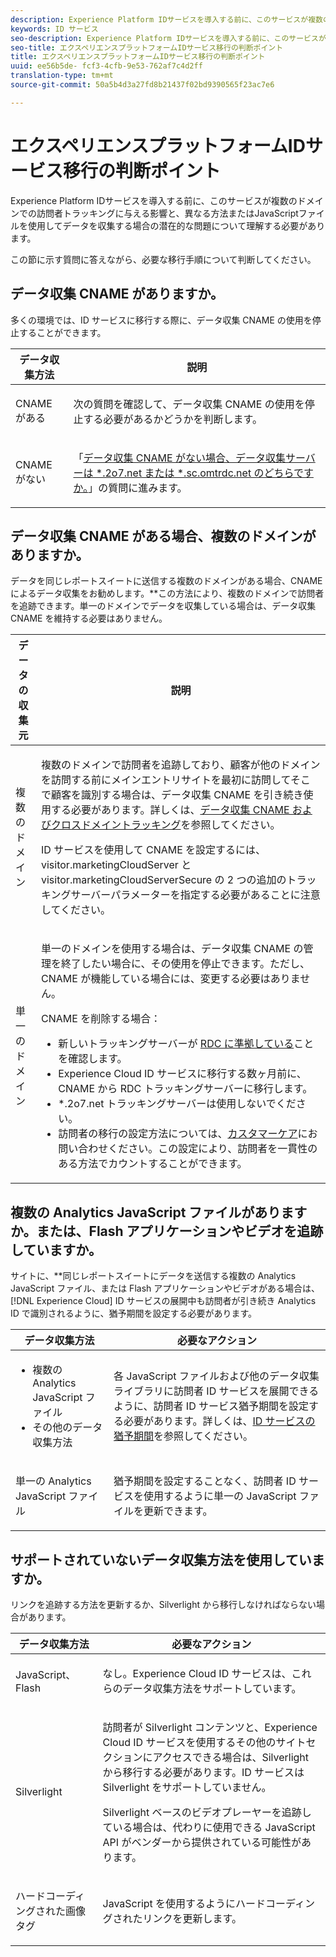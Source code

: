 ```yaml
---
description: Experience Platform IDサービスを導入する前に、このサービスが複数のドメインでの訪問者トラッキングに与える影響と、異なる方法またはJavaScriptファイルを使用してデータを収集する場合の潜在的な問題について理解する必要があります。
keywords: ID サービス
seo-description: Experience Platform IDサービスを導入する前に、このサービスが複数のドメインでの訪問者トラッキングに与える影響と、異なる方法またはJavaScriptファイルを使用してデータを収集する場合の潜在的な問題について理解する必要があります。
seo-title: エクスペリエンスプラットフォームIDサービス移行の判断ポイント
title: エクスペリエンスプラットフォームIDサービス移行の判断ポイント
uuid: ee56b5de- fcf3-4cfb-9e53-762af7c4d2ff
translation-type: tm+mt
source-git-commit: 50a5b4d3a27fd8b21437f02bd9390565f23ac7e6

---
```



# エクスペリエンスプラットフォームIDサービス移行の判断ポイント

Experience Platform IDサービスを導入する前に、このサービスが複数のドメインでの訪問者トラッキングに与える影響と、異なる方法またはJavaScriptファイルを使用してデータを収集する場合の潜在的な問題について理解する必要があります。

この節に示す質問に答えながら、必要な移行手順について判断してください。

## データ収集 CNAME がありますか。

多くの環境では、ID サービスに移行する際に、データ収集 CNAME の使用を停止することができます。

<table id="table_13F7C1E3D64D4F86B0149C9D3B54AADD"> 
 <thead> 
  <tr> 
   <th colname="col1" class="entry"> データ収集方法 </th> 
   <th colname="col2" class="entry"> 説明 </th> 
  </tr> 
 </thead>
 <tbody> 
  <tr> 
   <td colname="col1"> <p>CNAME がある </p> </td> 
   <td colname="col2"> <p>次の質問を確認して、データ収集 CNAME の使用を停止する必要があるかどうかを判断します。 </p> </td> 
  </tr> 
  <tr> 
   <td colname="col1"> <p>CNAME がない </p> </td> 
   <td colname="col2"> <p>「<a href="../../reference/analytics-reference/migration-decisions.md#section-34dabde7780e4a339f134c0ca7768961" format="dita" scope="local">データ収集 CNAME がない場合、データ収集サーバーは *.2o7.net または *.sc.omtrdc.net のどちらですか。</a>」の質問に進みます。 </p> </td> 
  </tr> 
 </tbody> 
</table>

## データ収集 CNAME がある場合、複数のドメインがありますか。

データを同じレポートスイートに送信する複数のドメインがある場合、CNAME によるデータ収集をお勧めします。**この方法により、複数のドメインで訪問者を追跡できます。単一のドメインでデータを収集している場合は、データ収集 CNAME を維持する必要はありません。

<table id="table_D132BCA243E54657AEC930559343FDD3"> 
 <thead> 
  <tr> 
   <th colname="col1" class="entry"> データの収集元 </th> 
   <th colname="col2" class="entry"> 説明 </th> 
  </tr> 
 </thead>
 <tbody> 
  <tr> 
   <td colname="col1"> <p>複数のドメイン </p> </td> 
   <td colname="col2"> <p>複数のドメインで訪問者を追跡しており、顧客が他のドメインを訪問する前にメインエントリサイトを最初に訪問してそこで顧客を識別する場合は、データ収集 CNAME を引き続き使用する必要があります。詳しくは、<a href="../../reference/analytics-reference/cname.md#concept-4df91f8a30ad4ec7a01eb943d579cc9d" format="dita" scope="local">データ収集 CNAME およびクロスドメイントラッキング</a>を参照してください。 </p> <p>ID サービスを使用して CNAME を設定するには、<span class="codeph">visitor.marketingCloudServer</span> と <span class="codeph">visitor.marketingCloudServerSecure</span> の 2 つの追加のトラッキングサーバーパラメーターを指定する必要があることに注意してください。 </p> </td> 
  </tr> 
  <tr> 
   <td colname="col1"> <p>単一のドメイン </p> </td> 
   <td colname="col2"> <p>単一のドメインを使用する場合は、データ収集 CNAME の管理を終了したい場合に、その使用を停止できます。ただし、CNAME が機能している場合には、変更する必要はありません。 </p> <p>CNAME を削除する場合： </p> 
    <ul id="ul_12CDECEFC7BB41A18895B507CAA42315"> 
     <li id="li_32E2CD3E58454E20A642BADE507AE86E">新しいトラッキングサーバーが <a href="https://marketing.adobe.com/resources/help/en_US/whitepapers/rdc/" format="https" scope="external">RDC に準拠している</a>ことを確認します。 </li> 
     <li id="li_865BB6DAA3594EBBAB688E73C8343762"><span class="keyword">Experience Cloud</span> ID サービスに移行する数ヶ月前に、CNAME から RDC トラッキングサーバーに移行します。 </li> 
     <li id="li_284A015177554C848C8648DC5BBAA365"> <i></i><span class="codeph">*.2o7.net</span> トラッキングサーバーは使用しないでください。 </li> 
     <li id="li_B1ABF03DC46C42059F61542CDE0FE5A1">訪問者の移行の設定方法については、<a href="https://helpx.adobe.com/marketing-cloud/contact-support.html" format="https" scope="external">カスタマーケア</a>にお問い合わせください。この設定により、訪問者を一貫性のある方法でカウントすることができます。 </li> 
    </ul> </td> 
  </tr> 
 </tbody> 
</table>

## 複数の Analytics JavaScript ファイルがありますか。または、Flash アプリケーションやビデオを追跡していますか。

サイトに、**同じレポートスイートにデータを送信する複数の Analytics JavaScript ファイル、または Flash アプリケーションやビデオがある場合は、[!DNL Experience Cloud] ID サービスの展開中も訪問者が引き続き Analytics ID で識別されるように、猶予期間を設定する必要があります。

<table id="table_8A4EA063AF4345B69BC98537E2E702BA"> 
 <thead> 
  <tr> 
   <th colname="col1" class="entry"> データ収集方法 </th> 
   <th colname="col2" class="entry"> 必要なアクション </th> 
  </tr> 
 </thead>
 <tbody> 
  <tr> 
   <td colname="col1"> 
    <ul id="ul_910DD99E074E49C6907F86426EFA5BF2"> 
     <li id="li_4366CC8EB7A54A959568E3761ABBBF23">複数の Analytics JavaScript ファイル </li> 
     <li id="li_B8A8132019EA48088E4F37E36F153D76">その他のデータ収集方法 </li> 
    </ul> </td> 
   <td colname="col2"> <p>各 JavaScript ファイルおよび他のデータ収集ライブラリに訪問者 ID サービスを展開できるように、訪問者 ID サービス猶予期間を設定する必要があります。詳しくは、<a href="../../reference/analytics-reference/grace-period.md" format="dita" scope="local">ID サービスの猶予期間</a>を参照してください。 </p> </td> 
  </tr> 
  <tr> 
   <td colname="col1"> <p>単一の Analytics JavaScript ファイル </p> </td> 
   <td colname="col2"> <p>猶予期間を設定することなく、訪問者 ID サービスを使用するように単一の JavaScript ファイルを更新できます。 </p> </td> 
  </tr> 
 </tbody> 
</table>

## サポートされていないデータ収集方法を使用していますか。

リンクを追跡する方法を更新するか、Silverlight から移行しなければならない場合があります。

<table id="table_A72AEB92F48345DD83F136B9989F4EF9"> 
 <thead> 
  <tr> 
   <th colname="col1" class="entry"> データ収集方法 </th> 
   <th colname="col2" class="entry"> 必要なアクション </th> 
  </tr> 
 </thead>
 <tbody> 
  <tr> 
   <td colname="col1"> <p>JavaScript、Flash </p> </td> 
   <td colname="col2"> <p>なし。<span class="keyword">Experience Cloud</span> ID サービスは、これらのデータ収集方法をサポートしています。 </p> </td> 
  </tr> 
  <tr> 
   <td colname="col1"> <p>Silverlight </p> </td> 
   <td colname="col2"> <p>訪問者が Silverlight コンテンツと、<span class="keyword">Experience Cloud</span> ID サービスを使用するその他のサイトセクションにアクセスできる場合は、Silverlight から移行する必要があります。ID サービスは Silverlight をサポートしていません。 </p> <p> Silverlight ベースのビデオプレーヤーを追跡している場合は、代わりに使用できる JavaScript API がベンダーから提供されている可能性があります。 </p> </td> 
  </tr> 
  <tr> 
   <td colname="col1"> <p>ハードコーディングされた画像タグ </p> </td> 
   <td colname="col2"> <p>JavaScript を使用するようにハードコーディングされたリンクを更新します。 </p> </td> 
  </tr> 
 </tbody> 
</table>

